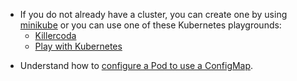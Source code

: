 - If you do not already have a cluster, you can create one by using [minikube](https://minikube.sigs.k8s.io/docs/tutorials/multi_node/) or you can use one of these Kubernetes playgrounds:
    - [Killercoda](https://killercoda.com/playgrounds/scenario/kubernetes)
    - [Play with Kubernetes](https://labs.play-with-k8s.com/)

* Understand how to [configure a Pod to use a ConfigMap](/docs/tasks/configure-pod-container/configure-pod-configmap/).
